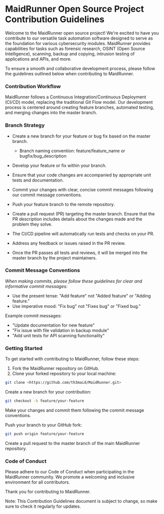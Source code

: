 # MaidRunner Open Source Project Contribution Guidelines

Welcome to the MaidRunner open source project! We're excited to have you contribute to our versatile task automation software designed to serve as the foundation for various cybersecurity modules. MaidRunner provides capabilities for tasks such as forensic research, OSINT (Open Source Intelligence), scanning, backup and copying, intrusion testing of applications and APIs, and more.

To ensure a smooth and collaborative development process, please follow the guidelines outlined below when contributing to MaidRunner.

### Contribution Workflow

MaidRunner follows a Continuous Integration/Continuous Deployment (CI/CD) model, replacing the traditional Git Flow model. Our development process is centered around creating feature branches, automated testing, and merging changes into the master branch.

### Branch Strategy

- Create a new branch for your feature or bug fix based on the master branch.

  - Branch naming convention: feature/feature_name or bugfix/bug_description

- Develop your feature or fix within your branch.

- Ensure that your code changes are accompanied by appropriate unit tests and documentation.

- Commit your changes with clear, concise commit messages following our commit message conventions.

- Push your feature branch to the remote repository.

- Create a pull request (PR) targeting the master branch.
        Ensure that the PR description includes details about the changes made and the problem they solve.

- The CI/CD pipeline will automatically run tests and checks on your PR.

- Address any feedback or issues raised in the PR review.

- Once the PR passes all tests and reviews, it will be merged into the master branch by the project maintainers.

### Commit Message Conventions

*When making commits, please follow these guidelines for clear and informative commit messages:*

- Use the present tense: "Add feature" not "Added feature" or "Adding feature."
- Use imperative mood: "Fix bug" not "Fixes bug" or "Fixed bug."

Example commit messages:

- "Update documentation for new feature"
- "Fix issue with file validation in backup module"
- "Add unit tests for API scanning functionality"

### Getting Started

To get started with contributing to MaidRunner, follow these steps:

1. Fork the MaidRunner repository on GitHub.
2. Clone your forked repository to your local machine:

``` bash
git clone <https://github.com/th3maid/MaidRunner.git>
```

Create a new branch for your contribution:

``` bash
git checkout -b feature/your-feature
```

Make your changes and commit them following the commit message conventions.

Push your branch to your GitHub fork:

``` bash
git push origin feature/your-feature
```

Create a pull request to the master branch of the main MaidRunner repository.

### Code of Conduct

Please adhere to our Code of Conduct when participating in the MaidRunner community. We promote a welcoming and inclusive environment for all contributors.

Thank you for contributing to MaidRunner.

Note: This Contribution Guidelines document is subject to change, so make sure to check it regularly for updates.

